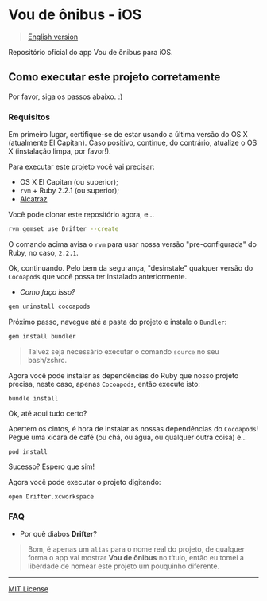 # Vou de ônibus - iOS

> [English version](/README.md)

Repositório oficial do app Vou de ônibus para iOS.

## Como executar este projeto corretamente

Por favor, siga os passos abaixo. :)

### Requisitos

Em primeiro lugar, certifique-se de estar usando a última versão do OS X (atualmente El Capitan). Caso positivo, continue, do contrário, atualize o OS X (instalação limpa, por favor!).

Para executar este projeto você vai precisar:

* OS X El Capitan (ou superior);
* `rvm` + Ruby 2.2.1 (ou superior);
* [Alcatraz](http://alcatraz.io/)

Você pode clonar este repositório agora, e...

```bash
rvm gemset use Drifter --create
```

O comando acima avisa o `rvm` para usar nossa versão "pre-configurada" do Ruby, no caso, `2.2.1`.

Ok, continuando. Pelo bem da segurança, "desinstale" qualquer versão do `Cocoapods` que você possa ter instalado anteriormente.

- *Como faço isso?*

```bash
gem uninstall cocoapods
```

Próximo passo, navegue até a pasta do projeto e instale o `Bundler`:

```bash
gem install bundler
```

> Talvez seja necessário executar o comando `source` no seu bash/zshrc.

Agora você pode instalar as dependências do Ruby que nosso projeto precisa, neste caso, apenas `Cocoapods`, então execute isto:

```
bundle install
```

Ok, até aqui tudo certo?

Apertem os cintos, é hora de instalar as nossas dependências do `Cocoapods`! Pegue uma xícara de café (ou chá, ou água, ou qualquer outra coisa) e...

```
pod install
```

Sucesso? Espero que sim!

Agora você pode executar o projeto digitando:

```
open Drifter.xcworkspace
```

### FAQ

- Por quê diabos **Drifter**?

> Bom, é apenas um `alias` para o nome real do projeto, de qualquer forma o app vai mostrar **Vou de ônibus** no título, então eu tomei a liberdade de nomear este projeto um pouquinho diferente.

---

[MIT License](/LICENSE)
